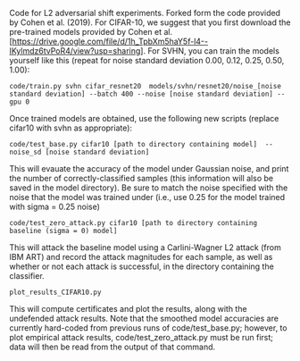 Code for L2 adversarial shift experiments. Forked form the code provided by Cohen et al. (2019). For CIFAR-10, we suggest that you first download the pre-trained models provided by Cohen et al. [https://drive.google.com/file/d/1h_TpbXm5haY5f-l4--IKylmdz6tvPoR4/view?usp=sharing].
For SVHN, you can train the models yourself like this (repeat for noise standard deviation 0.00, 0.12, 0.25, 0.50, 1.00):
```
code/train.py svhn cifar_resnet20  models/svhn/resnet20/noise_[noise standard deviation] --batch 400 --noise [noise standard deviation] --gpu 0
```

 Once trained models are obtained, use the following new scripts (replace cifar10 with svhn as appropriate):

```
code/test_base.py cifar10 [path to directory containing model]  --noise_sd [noise standard deviation]
```

 This will evauate the accuracy of the model under Gaussian noise, and print the number of correctly-classified samples (this information will also be saved in the model directory). Be sure to match the noise specified with the noise that the model was trained under (i.e., use 0.25 for the model trained with sigma = 0.25 noise)

```
code/test_zero_attack.py cifar10 [path to directory containing baseline (sigma = 0) model]
```

This will attack the baseline model using a Carlini-Wagner L2 attack (from IBM ART) and record the attack magnitudes for each sample, as well as whether or not each attack is successful, in the directory containing the classifier.

```
plot_results_CIFAR10.py
```

This will compute certificates and plot the results, along with the undefended attack results. Note that the smoothed model accuracies are currently hard-coded from previous runs of code/test_base.py; however, to plot empirical attack results, code/test_zero_attack.py must be run first; data will then be read from the output of that command.
